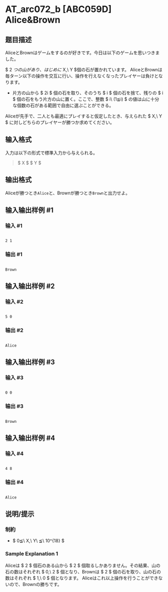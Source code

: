 # AT_arc072_b [ABC059D] Alice&Brown

## 题目描述

[problemUrl]: https://atcoder.jp/contests/abc059/tasks/arc072_b

AliceとBrownはゲームをするのが好きです。今日は以下のゲームを思いつきました。

$ 2 $つの山があり、はじめに$ X,\ Y $個の石が置かれています。 AliceとBrownは毎ターン以下の操作を交互に行い、操作を行えなくなったプレイヤーは負けとなります。

- 片方の山から $ 2i $ 個の石を取り、そのうち $ i $ 個の石を捨て、残りの $ i $ 個の石をもう片方の山に置く。ここで、整数 $ i\ (1≦i) $ の値は山に十分な個数の石がある範囲で自由に選ぶことができる。

Aliceが先手で、二人とも最適にプレイすると仮定したとき、与えられた $ X,\ Y $ に対しどちらのプレイヤーが勝つか求めてください。

## 输入格式

入力は以下の形式で標準入力から与えられる。

> $ X $ $ Y $

## 输出格式

Aliceが勝つとき`Alice`と、Brownが勝つとき`Brown`と出力せよ。

## 输入输出样例 #1

### 输入 #1

```
2 1
```

### 输出 #1

```
Brown
```

## 输入输出样例 #2

### 输入 #2

```
5 0
```

### 输出 #2

```
Alice
```

## 输入输出样例 #3

### 输入 #3

```
0 0
```

### 输出 #3

```
Brown
```

## 输入输出样例 #4

### 输入 #4

```
4 8
```

### 输出 #4

```
Alice
```

## 说明/提示

### 制約

- $ 0≦\ X,\ Y\ ≦\ 10^{18} $

### Sample Explanation 1

Aliceは $ 2 $ 個石のある山から $ 2 $ 個取るしかありません。その結果、山の石の数はそれぞれ $ 0,\ 2 $ 個となり、Brownは $ 2 $ 個の石を取り、山の石の数はそれぞれ $ 1,\ 0 $ 個となります。 Aliceはこれ以上操作を行うことができないので、Brownの勝ちです。